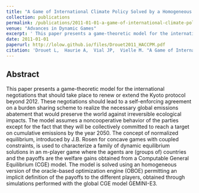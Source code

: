 ```yaml
---
title: "A Game of International Climate Policy Solved by a Homogeneous Oracle-Based Method for Variational Inequalities"
collection: publications
permalink: /publications/2011-01-01-a-game-of-international-climate-policy-solved-by-a-homogeneous-oracle-based-method-for-variational-iInequalities
venue: "Advances in Dynamic Games"
excerpt: ' This paper presents a game-theoretic model for the international negotiations that should take place to renew or extend the Kyoto protocol beyond 2012.'
date: 2011-01-01
paperurl: http://lolow.github.io/files/Drouet2011_HACCPM.pdf
citation: 'Drouet L,  Haurie A,  Vial JP,  Vielle M. "A Game of International Climate Policy Solved by a Homogeneous Oracle-Based Method for Variational Inequalities." In: <i>Advances in Dynamic Games</i>, 2011.'
---
```


## Abstract
 This paper presents a game-theoretic model for the international negotiations that should take place to renew or extend the Kyoto protocol beyond 2012. These negotiations should lead to a self-enforcing agreement on a burden sharing scheme to realize the necessary global emissions abatement that would preserve the world against irreversible ecological impacts. The model assumes a noncooperative behavior of the parties except for the fact that they will be collectively committed to reach a target on cumulative emissions by the year 2050. The concept of normalized equilibrium, introduced by J.B. Rosen for concave games with coupled constraints, is used to characterize a family of dynamic equilibrium solutions in an m-player game where the agents are (groups of) countries and the payoffs are the welfare gains obtained from a Computable General Equilibrium (CGE) model. The model is solved using an homogeneous version of the oracle-based optimization engine (OBOE) permitting an implicit definition of the payoffs to the different players, obtained through simulations performed with the global CGE model GEMINI-E3.